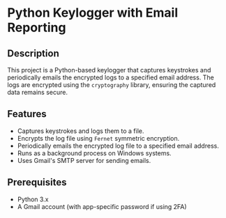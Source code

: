 # Python Keylogger with Email Reporting

## Description

This project is a Python-based keylogger that captures keystrokes and periodically emails the encrypted logs to a specified email address. The logs are encrypted using the `cryptography` library, ensuring the captured data remains secure.

## Features

- Captures keystrokes and logs them to a file.
- Encrypts the log file using `Fernet` symmetric encryption.
- Periodically emails the encrypted log file to a specified email address.
- Runs as a background process on Windows systems.
- Uses Gmail's SMTP server for sending emails.

## Prerequisites

- Python 3.x
- A Gmail account (with app-specific password if using 2FA)
